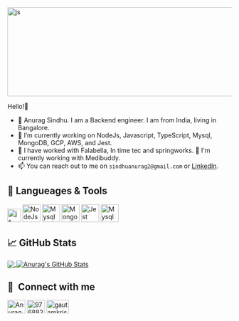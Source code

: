 <!-- ![header  height='50' width='auto' ](https://w0.peakpx.com/wallpaper/469/148/HD-wallpaper-fullstack-development-nodejs-programmer-technology.jpg) -->

  <img src='https://w0.peakpx.com/wallpaper/469/148/HD-wallpaper-fullstack-development-nodejs-programmer-technology.jpg' height='200px' width='800px' alt="js">

Hello!👋
- 👀 Anurag Sindhu. I am a Backend engineer. I am from India, living in Bangalore.
- 🌱 I’m currently working on NodeJs, Javascript, TypeScript, Mysql, MongoDB, GCP, AWS, and Jest.
- 💞️ I have worked with Falabella, In time tec and springworks. 👀 I'm currently working with Medibuddy.
- 📫 You can reach out to me on `sindhuanurag2@gmail.com` or <a href="https://www.linkedin.com/in/-anurag-sindhu/">LinkedIn</a>.

## 🔧 Langueages & Tools
<p align='left'>
  <img src='https://upload.wikimedia.org/wikipedia/commons/6/6a/JavaScript-logo.png' height='30' width='auto' alt="js">
   <img src="https://upload.wikimedia.org/wikipedia/commons/d/d9/Node.js_logo.svg" alt="NodeJs" width="auto" height="40"/>
   <img src="https://www.freepnglogos.com/uploads/logo-mysql-png/logo-mysql-mysql-logo-png-images-are-download-crazypng-21.png" alt="Mysql" width="40" height="40"/>
   <img src="https://infinapps.com/wp-content/uploads/2018/10/mongodb-logo.png" alt="Mongo" width="40" height="40"/>
   <img src="https://seeklogo.com/images/J/jest-logo-F9901EBBF7-seeklogo.com.png" alt="Jest" width="40" height="40"/>
   <img src="https://d1.awsstatic.com/asset-repository/products/amazon-rds/1024px-MySQL.ff87215b43fd7292af172e2a5d9b844217262571.png" alt="Mysql" width="40" height="40"/>
</p>

## &#x1f4c8; GitHub Stats
<a href="https://github.com/anurag8867/anurag8867">
  <img align="center" src="https://github-readme-stats.vercel.app/api/top-langs/?username=anurag8867&title_color=ffffff&text_color=c9cacc&icon_color=2bbc8a&bg_color=1d1f21&langs_count=5" />
</a>
<a href="https://github.com/anurag8867/anurag8867">
  <img align="center" src="https://github-readme-stats.vercel.app/api?username=anurag8867&show_icons=true&line_height=40&count_private=true&title_color=ffffff&text_color=c9cacc&icon_color=2bbc8a&bg_color=1d1f21" alt="Anurag's GitHub Stats" />
</a>

## 🔗 &nbsp;**Connect with me**
<p align="left">
<a href="https://www.linkedin.com/in/anurag8867" target="blank"><img align="center" src="https://raw.githubusercontent.com/rahuldkjain/github-profile-readme-generator/master/src/images/icons/Social/linked-in-alt.svg" alt="Anurag" height="30" width="40" /></a>
<a href="https://stackoverflow.com/users/9768827/anurag-sandhu" target="blank"><img align="center" src="https://raw.githubusercontent.com/rahuldkjain/github-profile-readme-generator/master/src/images/icons/Social/stack-overflow.svg" alt="9768827" height="30" width="40" /></a>
<a href="https://www.facebook.com/anurag.sindhu.79/" target="blank"><img align="center" src="https://1000logos.net/wp-content/uploads/2021/04/Facebook-logo.png" alt="gautamkrishnar" height="30" width="50" /></a>

<!---
<a href="https://github.com/anurag8867/anurag8867">
   <img align="center" src="https://github-readme-stats.vercel.app/api/pin/?username=anurag8867&repo=Masonary&title_color=ffffff&text_color=c9cacc&icon_color=2bbc8a&bg_color=1d1f21" />
</a>
<a href="https://github.com/anurag8867/anurag8867">
   <img align="center" src="https://github-readme-stats.vercel.app/api/pin/?username=anurag8867&repo=star-wars &title_color=ffffff&text_color=c9cacc&icon_color=2bbc8a&bg_color=1d1f21" />
</a>
<a href="https://github.com/anurag8867/anurag8867">
   <img align="center" src="https://github-readme-stats.vercel.app/api/pin/?username=anurag8867&repo=Infinite-scroll &title_color=ffffff&text_color=c9cacc&icon_color=2bbc8a&bg_color=1d1f21" />
</a> 
--->
<!---
anurag8867/anurag8867 is a ✨ special ✨ repository because its `README.md` (this file) appears on your GitHub profile.
You can click the Preview link to take a look at your changes.
--->
